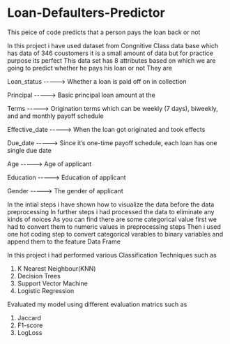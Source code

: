 # Loan-Defaulters-Predictor
This peice of code predicts that a person pays the loan back or not

In this project i have used dataset from Congnitive Class data base which has data of 346 coustomers it is a small amount of data but for practice purpose its perfect 
This data set has 8 attributes based on which we are going to  predict whether he pays his loan or not
They are

Loan_status	       ----->                                          Whether a loan is paid off on in collection

Principal          ----->                                    Basic principal loan amount at the

Terms              ----->                              Origination terms which can be weekly (7 days), biweekly, and and monthly payoff schedule

Effective_date	   ----->                                          When the loan got originated and took effects

Due_date	         ----->                                          Since it’s one-time payoff schedule, each loan has one single due date

Age                ----->                                          Age of applicant

Education	         ----->                                          Education of applicant

Gender	           ----->                                          The gender of applicant

In the intial steps i have shown how to visualize the data before the data preprocessing
In further steps i had processed the data to eliminate any kinds of noices
As you can find there are some categorical value first we had to convert them to numeric values in preprocessing steps
Then i used one hot coding step to convert categorical varables to binary variables and append them to the feature Data Frame

In this project i had performed various Classification Techniques such as 
1. K Nearest Neighbour(KNN)
2. Decision Trees
3. Support Vector Machine
4. Logistic Regression

Evaluated my model using different evaluation matrics such as
1. Jaccard
2. F1-score
3. LogLoss
